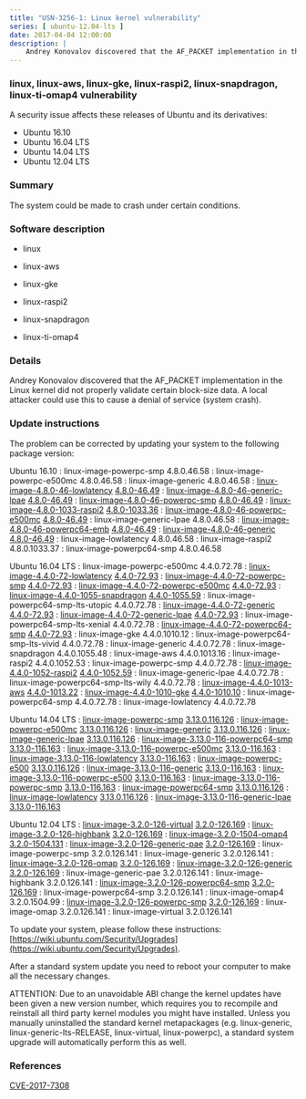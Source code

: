 ```yaml
---
title: "USN-3256-1: Linux kernel vulnerability"
series: [ ubuntu-12.04-lts ]
date: 2017-04-04 12:00:00
description: |
    Andrey Konovalov discovered that the AF_PACKET implementation in the Linux kernel did not properly validate certain block-size data. A local attacker could use this to cause a denial of service (system crash). 
--- 
```

 
### linux, linux-aws, linux-gke, linux-raspi2, linux-snapdragon, linux-ti-omap4 vulnerability

A security issue affects these releases of Ubuntu and its derivatives:

* Ubuntu 16.10
* Ubuntu 16.04 LTS
* Ubuntu 14.04 LTS
* Ubuntu 12.04 LTS

### Summary

The system could be made to crash under certain conditions. 

### Software description

* linux 

* linux-aws 

* linux-gke 

* linux-raspi2 

* linux-snapdragon 

* linux-ti-omap4 

### Details

Andrey Konovalov discovered that the AF_PACKET implementation in the Linux kernel did not properly validate certain block-size data. A local attacker could use this to cause a denial of service (system crash). 

### Update instructions

The problem can be corrected by updating your system to the following package version:

Ubuntu 16.10
 : linux-image-powerpc-smp <span>4.8.0.46.58</span>
 : linux-image-powerpc-e500mc <span>4.8.0.46.58</span>
 : linux-image-generic <span>4.8.0.46.58</span>
 : [linux-image-4.8.0-46-lowlatency](https://launchpad.net/ubuntu/+source/linux) <span> [4.8.0-46.49](https://launchpad.net/ubuntu/+source/linux/4.8.0-46.49) </span> 
 : [linux-image-4.8.0-46-generic-lpae](https://launchpad.net/ubuntu/+source/linux) <span> [4.8.0-46.49](https://launchpad.net/ubuntu/+source/linux/4.8.0-46.49) </span> 
 : [linux-image-4.8.0-46-powerpc-smp](https://launchpad.net/ubuntu/+source/linux) <span> [4.8.0-46.49](https://launchpad.net/ubuntu/+source/linux/4.8.0-46.49) </span> 
 : [linux-image-4.8.0-1033-raspi2](https://launchpad.net/ubuntu/+source/linux-raspi2) <span> [4.8.0-1033.36](https://launchpad.net/ubuntu/+source/linux-raspi2/4.8.0-1033.36) </span> 
 : [linux-image-4.8.0-46-powerpc-e500mc](https://launchpad.net/ubuntu/+source/linux) <span> [4.8.0-46.49](https://launchpad.net/ubuntu/+source/linux/4.8.0-46.49) </span> 
 : linux-image-generic-lpae <span>4.8.0.46.58</span>
 : [linux-image-4.8.0-46-powerpc64-emb](https://launchpad.net/ubuntu/+source/linux) <span> [4.8.0-46.49](https://launchpad.net/ubuntu/+source/linux/4.8.0-46.49) </span> 
 : [linux-image-4.8.0-46-generic](https://launchpad.net/ubuntu/+source/linux) <span> [4.8.0-46.49](https://launchpad.net/ubuntu/+source/linux/4.8.0-46.49) </span> 
 : linux-image-lowlatency <span>4.8.0.46.58</span>
 : linux-image-raspi2 <span>4.8.0.1033.37</span>
 : linux-image-powerpc64-smp <span>4.8.0.46.58</span>

Ubuntu 16.04 LTS
 : linux-image-powerpc-e500mc <span>4.4.0.72.78</span>
 : [linux-image-4.4.0-72-lowlatency](https://launchpad.net/ubuntu/+source/linux) <span> [4.4.0-72.93](https://launchpad.net/ubuntu/+source/linux/4.4.0-72.93) </span> 
 : [linux-image-4.4.0-72-powerpc-smp](https://launchpad.net/ubuntu/+source/linux) <span> [4.4.0-72.93](https://launchpad.net/ubuntu/+source/linux/4.4.0-72.93) </span> 
 : [linux-image-4.4.0-72-powerpc-e500mc](https://launchpad.net/ubuntu/+source/linux) <span> [4.4.0-72.93](https://launchpad.net/ubuntu/+source/linux/4.4.0-72.93) </span> 
 : [linux-image-4.4.0-1055-snapdragon](https://launchpad.net/ubuntu/+source/linux-snapdragon) <span> [4.4.0-1055.59](https://launchpad.net/ubuntu/+source/linux-snapdragon/4.4.0-1055.59) </span> 
 : linux-image-powerpc64-smp-lts-utopic <span>4.4.0.72.78</span>
 : [linux-image-4.4.0-72-generic](https://launchpad.net/ubuntu/+source/linux) <span> [4.4.0-72.93](https://launchpad.net/ubuntu/+source/linux/4.4.0-72.93) </span> 
 : [linux-image-4.4.0-72-generic-lpae](https://launchpad.net/ubuntu/+source/linux) <span> [4.4.0-72.93](https://launchpad.net/ubuntu/+source/linux/4.4.0-72.93) </span> 
 : linux-image-powerpc64-smp-lts-xenial <span>4.4.0.72.78</span>
 : [linux-image-4.4.0-72-powerpc64-smp](https://launchpad.net/ubuntu/+source/linux) <span> [4.4.0-72.93](https://launchpad.net/ubuntu/+source/linux/4.4.0-72.93) </span> 
 : linux-image-gke <span>4.4.0.1010.12</span>
 : linux-image-powerpc64-smp-lts-vivid <span>4.4.0.72.78</span>
 : linux-image-generic <span>4.4.0.72.78</span>
 : linux-image-snapdragon <span>4.4.0.1055.48</span>
 : linux-image-aws <span>4.4.0.1013.16</span>
 : linux-image-raspi2 <span>4.4.0.1052.53</span>
 : linux-image-powerpc-smp <span>4.4.0.72.78</span>
 : [linux-image-4.4.0-1052-raspi2](https://launchpad.net/ubuntu/+source/linux-raspi2) <span> [4.4.0-1052.59](https://launchpad.net/ubuntu/+source/linux-raspi2/4.4.0-1052.59) </span> 
 : linux-image-generic-lpae <span>4.4.0.72.78</span>
 : linux-image-powerpc64-smp-lts-wily <span>4.4.0.72.78</span>
 : [linux-image-4.4.0-1013-aws](https://launchpad.net/ubuntu/+source/linux-aws) <span> [4.4.0-1013.22](https://launchpad.net/ubuntu/+source/linux-aws/4.4.0-1013.22) </span> 
 : [linux-image-4.4.0-1010-gke](https://launchpad.net/ubuntu/+source/linux-gke) <span> [4.4.0-1010.10](https://launchpad.net/ubuntu/+source/linux-gke/4.4.0-1010.10) </span> 
 : linux-image-powerpc64-smp <span>4.4.0.72.78</span>
 : linux-image-lowlatency <span>4.4.0.72.78</span>

Ubuntu 14.04 LTS
 : [linux-image-powerpc-smp](https://launchpad.net/ubuntu/+source/linux) <span> [3.13.0.116.126](https://launchpad.net/ubuntu/+source/linux/3.13.0-116.163) </span> 
 : [linux-image-powerpc-e500mc](https://launchpad.net/ubuntu/+source/linux) <span> [3.13.0.116.126](https://launchpad.net/ubuntu/+source/linux/3.13.0-116.163) </span> 
 : [linux-image-generic](https://launchpad.net/ubuntu/+source/linux) <span> [3.13.0.116.126](https://launchpad.net/ubuntu/+source/linux/3.13.0-116.163) </span> 
 : [linux-image-generic-lpae](https://launchpad.net/ubuntu/+source/linux) <span> [3.13.0.116.126](https://launchpad.net/ubuntu/+source/linux/3.13.0-116.163) </span> 
 : [linux-image-3.13.0-116-powerpc64-smp](https://launchpad.net/ubuntu/+source/linux) <span> [3.13.0-116.163](https://launchpad.net/ubuntu/+source/linux/3.13.0-116.163) </span> 
 : [linux-image-3.13.0-116-powerpc-e500mc](https://launchpad.net/ubuntu/+source/linux) <span> [3.13.0-116.163](https://launchpad.net/ubuntu/+source/linux/3.13.0-116.163) </span> 
 : [linux-image-3.13.0-116-lowlatency](https://launchpad.net/ubuntu/+source/linux) <span> [3.13.0-116.163](https://launchpad.net/ubuntu/+source/linux/3.13.0-116.163) </span> 
 : [linux-image-powerpc-e500](https://launchpad.net/ubuntu/+source/linux) <span> [3.13.0.116.126](https://launchpad.net/ubuntu/+source/linux/3.13.0-116.163) </span> 
 : [linux-image-3.13.0-116-generic](https://launchpad.net/ubuntu/+source/linux) <span> [3.13.0-116.163](https://launchpad.net/ubuntu/+source/linux/3.13.0-116.163) </span> 
 : [linux-image-3.13.0-116-powerpc-e500](https://launchpad.net/ubuntu/+source/linux) <span> [3.13.0-116.163](https://launchpad.net/ubuntu/+source/linux/3.13.0-116.163) </span> 
 : [linux-image-3.13.0-116-powerpc-smp](https://launchpad.net/ubuntu/+source/linux) <span> [3.13.0-116.163](https://launchpad.net/ubuntu/+source/linux/3.13.0-116.163) </span> 
 : [linux-image-powerpc64-smp](https://launchpad.net/ubuntu/+source/linux) <span> [3.13.0.116.126](https://launchpad.net/ubuntu/+source/linux/3.13.0-116.163) </span> 
 : [linux-image-lowlatency](https://launchpad.net/ubuntu/+source/linux) <span> [3.13.0.116.126](https://launchpad.net/ubuntu/+source/linux/3.13.0-116.163) </span> 
 : [linux-image-3.13.0-116-generic-lpae](https://launchpad.net/ubuntu/+source/linux) <span> [3.13.0-116.163](https://launchpad.net/ubuntu/+source/linux/3.13.0-116.163) </span> 

Ubuntu 12.04 LTS
 : [linux-image-3.2.0-126-virtual](https://launchpad.net/ubuntu/+source/linux) <span> [3.2.0-126.169](https://launchpad.net/ubuntu/+source/linux/3.2.0-126.169) </span> 
 : [linux-image-3.2.0-126-highbank](https://launchpad.net/ubuntu/+source/linux) <span> [3.2.0-126.169](https://launchpad.net/ubuntu/+source/linux/3.2.0-126.169) </span> 
 : [linux-image-3.2.0-1504-omap4](https://launchpad.net/ubuntu/+source/linux-ti-omap4) <span> [3.2.0-1504.131](https://launchpad.net/ubuntu/+source/linux-ti-omap4/3.2.0-1504.131) </span> 
 : [linux-image-3.2.0-126-generic-pae](https://launchpad.net/ubuntu/+source/linux) <span> [3.2.0-126.169](https://launchpad.net/ubuntu/+source/linux/3.2.0-126.169) </span> 
 : linux-image-powerpc-smp <span>3.2.0.126.141</span>
 : linux-image-generic <span>3.2.0.126.141</span>
 : [linux-image-3.2.0-126-omap](https://launchpad.net/ubuntu/+source/linux) <span> [3.2.0-126.169](https://launchpad.net/ubuntu/+source/linux/3.2.0-126.169) </span> 
 : [linux-image-3.2.0-126-generic](https://launchpad.net/ubuntu/+source/linux) <span> [3.2.0-126.169](https://launchpad.net/ubuntu/+source/linux/3.2.0-126.169) </span> 
 : linux-image-generic-pae <span>3.2.0.126.141</span>
 : linux-image-highbank <span>3.2.0.126.141</span>
 : [linux-image-3.2.0-126-powerpc64-smp](https://launchpad.net/ubuntu/+source/linux) <span> [3.2.0-126.169](https://launchpad.net/ubuntu/+source/linux/3.2.0-126.169) </span> 
 : linux-image-powerpc64-smp <span>3.2.0.126.141</span>
 : linux-image-omap4 <span>3.2.0.1504.99</span>
 : [linux-image-3.2.0-126-powerpc-smp](https://launchpad.net/ubuntu/+source/linux) <span> [3.2.0-126.169](https://launchpad.net/ubuntu/+source/linux/3.2.0-126.169) </span> 
 : linux-image-omap <span>3.2.0.126.141</span>
 : linux-image-virtual <span>3.2.0.126.141</span>

To update your system, please follow these instructions: [https://wiki.ubuntu.com/Security/Upgrades](https://wiki.ubuntu.com/Security/Upgrades).

After a standard system update you need to reboot your computer to make all the necessary changes.

ATTENTION: Due to an unavoidable ABI change the kernel updates have been given a new version number, which requires you to recompile and reinstall all third party kernel modules you might have installed. Unless you manually uninstalled the standard kernel metapackages (e.g. linux-generic, linux-generic-lts-RELEASE, linux-virtual, linux-powerpc), a standard system upgrade will automatically perform this as well. 

### References

 [CVE-2017-7308](http://people.ubuntu.com/~ubuntu-security/cve/CVE-2017-7308)
 
